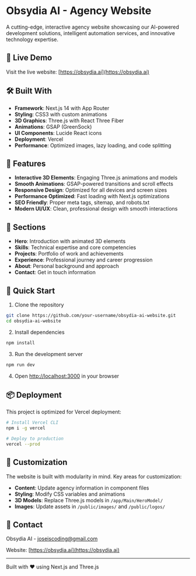 # Obsydia AI - Agency Website

A cutting-edge, interactive agency website showcasing our AI-powered development solutions, intelligent automation services, and innovative technology expertise.

## 🚀 Live Demo

Visit the live website: [https://obsydia.ai](https://obsydia.ai)

## 🛠️ Built With

- **Framework**: Next.js 14 with App Router
- **Styling**: CSS3 with custom animations
- **3D Graphics**: Three.js with React Three Fiber
- **Animations**: GSAP (GreenSock)
- **UI Components**: Lucide React icons
- **Deployment**: Vercel
- **Performance**: Optimized images, lazy loading, and code splitting

## 🎯 Features

- **Interactive 3D Elements**: Engaging Three.js animations and models
- **Smooth Animations**: GSAP-powered transitions and scroll effects
- **Responsive Design**: Optimized for all devices and screen sizes
- **Performance Optimized**: Fast loading with Next.js optimizations
- **SEO Friendly**: Proper meta tags, sitemap, and robots.txt
- **Modern UI/UX**: Clean, professional design with smooth interactions

## 📱 Sections

- **Hero**: Introduction with animated 3D elements
- **Skills**: Technical expertise and core competencies
- **Projects**: Portfolio of work and achievements
- **Experience**: Professional journey and career progression
- **About**: Personal background and approach
- **Contact**: Get in touch information

## 🚀 Quick Start

1. Clone the repository
```bash
git clone https://github.com/your-username/obsydia-ai-website.git
cd obsydia-ai-website
```

2. Install dependencies
```bash
npm install
```

3. Run the development server
```bash
npm run dev
```

4. Open [http://localhost:3000](http://localhost:3000) in your browser

## 📦 Deployment

This project is optimized for Vercel deployment:

```bash
# Install Vercel CLI
npm i -g vercel

# Deploy to production
vercel --prod
```

## 🎨 Customization

The website is built with modularity in mind. Key areas for customization:

- **Content**: Update agency information in component files
- **Styling**: Modify CSS variables and animations
- **3D Models**: Replace Three.js models in `/app/Main/HeroModel/`
- **Images**: Update assets in `/public/images/` and `/public/logos/`

## 📧 Contact

Obsydia AI - [joseiscoding@gmail.com](mailto:joseiscoding@gmail.com)

Website: [https://obsydia.ai](https://obsydia.ai)

---

Built with ❤️ using Next.js and Three.js
